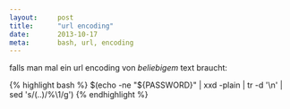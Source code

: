 ```yaml
---
layout: 	post
title:  	"url encoding"
date:   	2013-10-17
meta:		bash, url, encoding
---
```


falls man mal ein url encoding von *beliebigem* text braucht:

{% highlight bash %}
$(echo -ne "${PASSWORD}" | xxd -plain | tr -d '\n' | sed 's/\(..\)/%\1/g')
{% endhighlight %}
